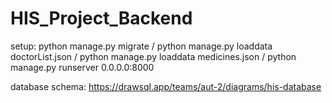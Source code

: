 # HIS_Project_Backend

setup:
python manage.py migrate / python manage.py loaddata doctorList.json / python manage.py loaddata medicines.json / python manage.py runserver 0.0.0.0:8000

database schema:
https://drawsql.app/teams/aut-2/diagrams/his-database
